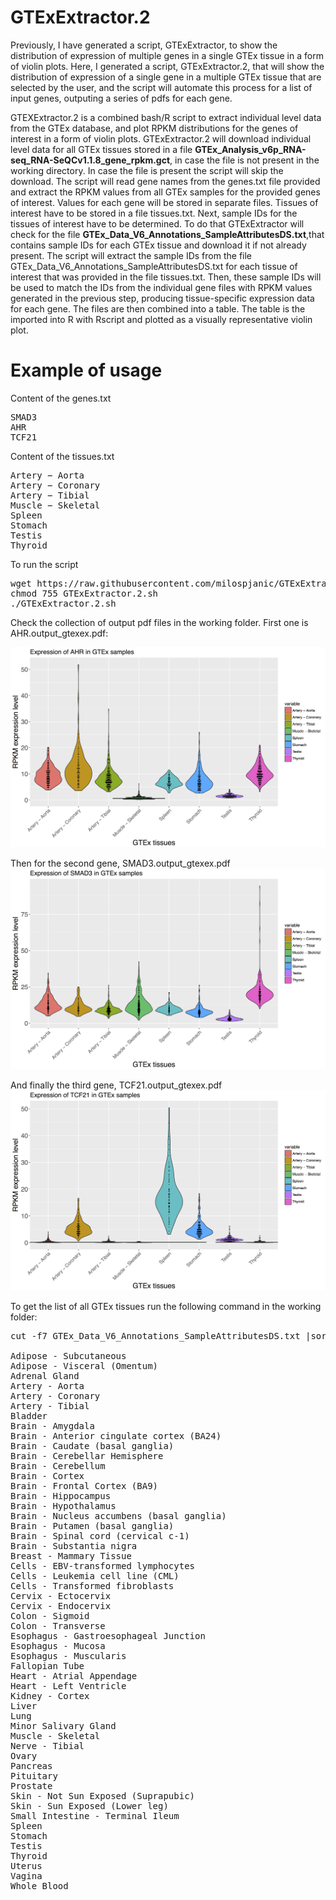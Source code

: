 # GTExExtractor.2

Previously, I have generated a script, GTExExtractor, to show the distribution of expression of multiple genes in a single GTEx tissue in a form of violin plots. Here, I generated a script, GTExExtractor.2, that will show the distribution of expression of a single gene in a multiple GTEx tissue that are selected by the user, and the script will automate this process for a list of input genes, outputing a series of pdfs for each gene.

GTEXExtractor.2 is a combined bash/R script to extract individual level data from the GTEx database, and plot RPKM distributions for the genes of interest in a form of violin plots. GTExExtractor.2 will download individual level data for all GTEx tissues stored in a file **GTEx_Analysis_v6p_RNA-seq_RNA-SeQCv1.1.8_gene_rpkm.gct**, in case the file is not present in the working directory. In case the file is present the script will skip the download. The script will read gene names from the genes.txt file provided and extract the RPKM values from all GTEx samples for the provided genes of interest. Values for each gene will be stored in separate files. Tissues of interest have to be stored in a file tissues.txt. Next, sample IDs for the tissues of interest have to be determined. To do that GTExExtractor will check for the file **GTEx_Data_V6_Annotations_SampleAttributesDS.txt**,that contains sample IDs for each GTEx tissue and download it if not already present. The script will extract the sample IDs from the file GTEx_Data_V6_Annotations_SampleAttributesDS.txt for each tissue of interest that was provided in the file tissues.txt. Then, these sample IDs will be used to match the IDs from the individual gene files with RPKM values generated in the previous step, producing tissue-specific expression data for each gene. The files are then combined into a table. The table is the imported into R with Rscript and plotted as a visually representative violin plot.


# Example of usage

Content of the genes.txt

<pre>
SMAD3
AHR
TCF21
</pre>

Content of the tissues.txt
<pre>
Artery − Aorta
Artery − Coronary
Artery − Tibial
Muscle − Skeletal
Spleen
Stomach
Testis
Thyroid
</pre>

To run the script 

<pre>
wget https://raw.githubusercontent.com/milospjanic/GTExExtractor.2/master/GTExExtractor.2.sh
chmod 755 GTExExtractor.2.sh
./GTExExtractor.2.sh
</pre>

Check the collection of output pdf files in the working folder. First one is AHR.output_gtexex.pdf:

![alt text](https://github.com/milospjanic/GTExExtractor.2/blob/master/AHR.output_gtexex.2.png)

Then for the second gene, SMAD3.output_gtexex.pdf
![alt text](https://github.com/milospjanic/GTExExtractor.2/blob/master/SMAD3.output_gtexex.2.png)

And finally the third gene, TCF21.output_gtexex.pdf
![alt text](https://github.com/milospjanic/GTExExtractor.2/blob/master/TCF21.output_gtexex.2.png)


To get the list of all GTEx tissues run the following command in the working folder:
<pre>
cut -f7 GTEx_Data_V6_Annotations_SampleAttributesDS.txt |sort |uniq

Adipose - Subcutaneous
Adipose - Visceral (Omentum)
Adrenal Gland
Artery - Aorta
Artery - Coronary
Artery - Tibial
Bladder
Brain - Amygdala
Brain - Anterior cingulate cortex (BA24)
Brain - Caudate (basal ganglia)
Brain - Cerebellar Hemisphere
Brain - Cerebellum
Brain - Cortex
Brain - Frontal Cortex (BA9)
Brain - Hippocampus
Brain - Hypothalamus
Brain - Nucleus accumbens (basal ganglia)
Brain - Putamen (basal ganglia)
Brain - Spinal cord (cervical c-1)
Brain - Substantia nigra
Breast - Mammary Tissue
Cells - EBV-transformed lymphocytes
Cells - Leukemia cell line (CML)
Cells - Transformed fibroblasts
Cervix - Ectocervix
Cervix - Endocervix
Colon - Sigmoid
Colon - Transverse
Esophagus - Gastroesophageal Junction
Esophagus - Mucosa
Esophagus - Muscularis
Fallopian Tube
Heart - Atrial Appendage
Heart - Left Ventricle
Kidney - Cortex
Liver
Lung
Minor Salivary Gland
Muscle - Skeletal
Nerve - Tibial
Ovary
Pancreas
Pituitary
Prostate
Skin - Not Sun Exposed (Suprapubic)
Skin - Sun Exposed (Lower leg)
Small Intestine - Terminal Ileum
Spleen
Stomach
Testis
Thyroid
Uterus
Vagina
Whole Blood

</pre>
